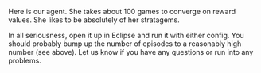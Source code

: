 Here is our agent. She takes about 100 games to converge on reward values. She likes to be absolutely of her stratagems.

In all seriousness, open it up in Eclipse and run it with either config. You should probably bump up the number of episodes to a reasonably high number (see above). Let us know if you have any questions or run into any problems. 
